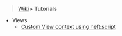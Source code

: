 > [Wiki](Home) ▸ **Tutorials**

- Views
  - [Custom View context using neft:script](https://github.com/Neft-io/neft/wiki/Custom-View-context-using-neft:script)